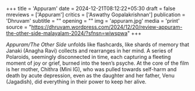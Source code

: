 +++
title = 'Appuram'
date = 2024-12-21T08:12:22+05:30
draft = false
mreviews = ['Appuram']
critics = ['Aswathy Gopalakrishnan']
publication = 'Dhruvam'
subtitle = ""
opening = ""
img = 'appuram.jpg'
media = 'print'
source = "https://dhruvam.wordpress.com/2024/12/20/review-appuram-the-other-side-malayalam-2024/?sfnsn=wiwspwa"
+++

_Appuram/The Other Side_ unfolds like flashcards, like shards of memory that Janaki
(Anagha Ravi) collects and rearranges in her mind. A series of Polaroids,
seemingly disconnected in time, each capturing a fleeting moment of joy or grief,
burned into the teen’s psyche. At the core of the film is her mother, Chithra (Mini IG), who
was pulled towards self-harm and death by acute depression, even as the daughter and
her father, Venu (Jagadish), did everything in their power to keep her alive.
